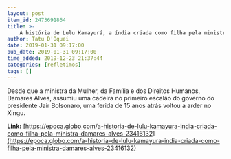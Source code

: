 ```yaml
---
layout: post
item_id: 2473691864
title: >-
    A história de Lulu Kamayurá, a índia criada como filha pela ministra Damares Alves
author: Tatu D'Oquei
date: 2019-01-31 09:17:00
pub_date: 2019-01-31 09:17:00
time_added: 2019-12-23 21:37:44
categories: [refletimos]
tags: []
---
```


Desde que a ministra da Mulher, da Família e dos Direitos Humanos, Damares Alves, assumiu uma cadeira no primeiro escalão do governo do presidente Jair Bolsonaro, uma ferida de 15 anos atrás voltou a arder no Xingu.

**Link:** [https://epoca.globo.com/a-historia-de-lulu-kamayura-india-criada-como-filha-pela-ministra-damares-alves-23416132](https://epoca.globo.com/a-historia-de-lulu-kamayura-india-criada-como-filha-pela-ministra-damares-alves-23416132)

